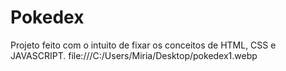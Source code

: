 # Pokedex
Projeto feito com o intuito de fixar os conceitos de HTML, CSS e JAVASCRIPT.
file:///C:/Users/Miria/Desktop/pokedex1.webp
